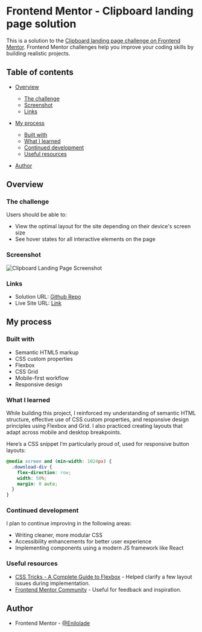# Frontend Mentor - Clipboard landing page solution

This is a solution to the [Clipboard landing page challenge on Frontend Mentor](https://www.frontendmentor.io/challenges/clipboard-landing-page-5cc9bccd6c4c91111378ecb9). Frontend Mentor challenges help you improve your coding skills by building realistic projects.

## Table of contents

- [Overview](#overview)

  - [The challenge](#the-challenge)
  - [Screenshot](#screenshot)
  - [Links](#links)

- [My process](#my-process)

  - [Built with](#built-with)
  - [What I learned](#what-i-learned)
  - [Continued development](#continued-development)
  - [Useful resources](#useful-resources)

- [Author](#author)

## Overview

### The challenge

Users should be able to:

- View the optimal layout for the site depending on their device's screen size
- See hover states for all interactive elements on the page

### Screenshot

![Clipboard Landing Page Screenshot](./images/clipboard-landingpage-1440px.png)

### Links

- Solution URL: [Github Repo](https://github.com/Enilolade/clipboard-landing-page)
- Live Site URL: [Link](https://your-live-site-url.com)

## My process

### Built with

- Semantic HTML5 markup
- CSS custom properties
- Flexbox
- CSS Grid
- Mobile-first workflow
- Responsive design

### What I learned

While building this project, I reinforced my understanding of semantic HTML structure, effective use of CSS custom properties, and responsive design principles using Flexbox and Grid. I also practiced creating layouts that adapt across mobile and desktop breakpoints.

Here’s a CSS snippet I’m particularly proud of, used for responsive button layouts:

```css
@media screen and (min-width: 1024px) {
  .download-div {
    flex-direction: row;
    width: 50%;
    margin: 0 auto;
  }
}
```

### Continued development

I plan to continue improving in the following areas:

- Writing cleaner, more modular CSS
- Accessibility enhancements for better user experience
- Implementing components using a modern JS framework like React

### Useful resources

- [CSS Tricks - A Complete Guide to Flexbox](https://css-tricks.com/snippets/css/a-guide-to-flexbox/) - Helped clarify a few layout issues during implementation.
- [Frontend Mentor Community](https://www.frontendmentor.io/community) - Useful for feedback and inspiration.

## Author

- Frontend Mentor - [@Enilolade](https://www.frontendmentor.io/profile/Enilolade)
